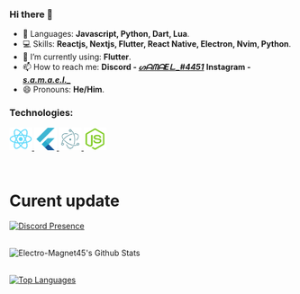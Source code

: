 ### Hi there 👋

- 📖 Languages: **Javascript, Python, Dart, Lua**.
- 💻 Skills: **Reactjs, Nextjs, Flutter, React Native, Electron, Nvim, Python**.
- 🌱 I’m currently using: **Flutter**.
- 📫 How to reach me: **Discord - *[ᔕᗩᗰᗩEᒪ._#4451](https://discord.com/users/880732714670624798)***
                       **Instagram - *[s.a.m.a.e.l._](https://www.instagram.com/s.a.m.a.e.l._/)*** 
- 😄 Pronouns: **He/Him**.

<h3 align="left">Technologies:</h3>
<p align="left"><a href="https://reactjs.org" target="_blank" rel="noreferrer"> <img src="https://raw.githubusercontent.com/devicons/devicon/master/icons/react/react-original.svg" alt="react" width="40" height="40"/> </a> <a href="https://flutter.dev" target="_blank" rel="noreferrer"> <img src="https://raw.githubusercontent.com/devicons/devicon/master/icons/flutter/flutter-original.svg" alt="flutter" width="40" height="40"/> </a> <a href="https://www.electronjs.org" target="_blank" rel="noreferrer"> <img src="https://raw.githubusercontent.com/devicons/devicon/master/icons/electron/electron-original.svg" alt="python" width="40" height="40"/> </a> <a href="https://nodejs.org" target="_blank" rel="noreferrer"> <img src="https://github.com/devicons/devicon/blob/master/icons/nodejs/nodejs-original.svg" alt="nodejs" width="40" height="40"/> </a> </p>
<br/>

# Curent update
[![Discord Presence](https://lanyard.cnrad.dev/api/880732714670624798)](https://discord.com/users/880732714670624798)
<br/>
<br/>

![Electro-Magnet45's Github Stats](https://github-readme-stats.vercel.app/api?username=Electro-Magnet45&show_icons=true&theme=bear)
<br/>
<br/>

[![Top Languages](https://github-readme-stats.vercel.app/api/top-langs/?username=Electro-Magnet45&layout=compact)](https://github.com/Electro-Magnet45/)
